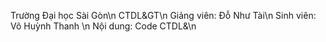 Trường Đại học Sài Gòn\n
CTDL&GT\n
Giảng viên: Đỗ Như Tài\n
Sinh viên: Võ Huỳnh Thanh \n
Nội dung: Code CTDL&\n
